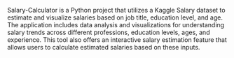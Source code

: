 Salary-Calculator is a Python project that utilizes a Kaggle Salary dataset to estimate and visualize salaries based on job title, education level, and age. The application includes data analysis and visualizations for understanding salary trends across different professions, education levels, ages, and experience. This tool also offers an interactive salary estimation feature that allows users to calculate estimated salaries based on these inputs.





